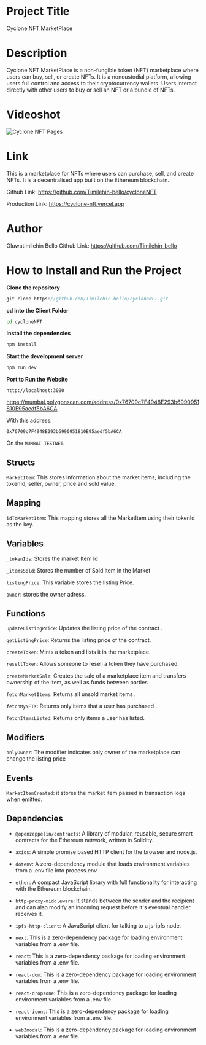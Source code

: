 # Project Title

Cyclone NFT MarketPlace

# Description

Cyclone NFT MarketPlace is a non-fungible token (NFT) marketplace where users can buy, sell, or create NFTs. It is a noncustodial platform, allowing users full control and access to their cryptocurrency wallets. Users interact directly with other users to buy or sell an NFT or a bundle of NFTs.

# Videoshot

![Cyclone NFT Pages]()

# Link

This is a marketplace for NFTs where users can purchase, sell, and create NFTs. It is a decentralised app built on the Ethereum blockchain.

Github Link: https://github.com/Timilehin-bello/cycloneNFT

Production Link: https://cyclone-nft.vercel.app

# Author

Oluwatimilehin Bello
Github Link: https://github.com/Timilehin-bello

# How to Install and Run the Project

**Clone the repository**

```javascript
git clone https://github.com/Timilehin-bello/cycloneNFT.git
```

**cd into the Client Folder**

```bash
cd cycloneNFT
```

**Install the dependencies**

```javascript
npm install
```

**Start the development server**

```javascript
npm run dev
```

**Port to Run the Website**

```
http://localhost:3000
```



https://mumbai.polygonscan.com/address/0x76709c7F4948E293b6990951810E95aedf5bA6CA

With this address:

```
0x76709c7F4948E293b6990951810E95aedf5bA6CA
```

On the `MUMBAI TESTNET`.

## Structs

`MarketItem`: This stores information about the market items, including the tokenId, seller, owner, price and sold value.

## Mapping

`idToMarketItem`: This mapping stores all the MarketItem using their tokenId as the key.

## Variables

`_tokenIds`: Stores the market Item Id

`_itemsSold`: Stores the number of Sold item in the Market

`listingPrice`: This variable stores the listing Price.

`owner`: stores the owner adress.

## Functions

`updateListingPrice`: Updates the listing price of the contract .

`getListingPrice`: Returns the listing price of the contract.

`createToken`: Mints a token and lists it in the marketplace.

`resellToken`: Allows someone to resell a token they have purchased.

`createMarketSale`: Creates the sale of a marketplace item and transfers ownership of the item, as well as funds between parties .

`fetchMarketItems`: Returns all unsold market items .

`fetchMyNFTs`: Returns only items that a user has purchased .

`fetchItemsListed`: Returns only items a user has listed.

## Modifiers

`onlyOwner`: The modifier indicates only owner of the marketplace can change the listing price

## Events

`MarketItemCreated`: it stores the market item passed in transaction logs when emitted.

## Dependencies

- `@openzeppelin/contracts`: A library of modular, reusable, secure smart contracts for the Ethereum network, written in Solidity.

- `axios`: A simple promise based HTTP client for the browser and node.js.

- `dotenv`: A zero-dependency module that loads environment variables from a .env file into process.env.

- `ether`: A compact JavaScript library with full functionality for interacting with the Ethereum blockchain.

- `http-proxy-middleware`: It stands between the sender and the recipient and can also modify an incoming request before it's eventual handler receives it.

- `ipfs-http-client`: A JavaScript client for talking to a js-ipfs node.

- `next`: This is a zero-dependency package for loading environment variables from a .env file.
- `react`: This is a zero-dependency package for loading environment variables from a .env file.
- `react-dom`: This is a zero-dependency package for loading environment variables from a .env file.
- `react-dropzone`: This is a zero-dependency package for loading environment variables from a .env file.
- `react-icons`: This is a zero-dependency package for loading environment variables from a .env file.
- `web3modal`: This is a zero-dependency package for loading environment variables from a .env file.
